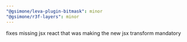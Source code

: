 ```yaml
---
"@gsimone/leva-plugin-bitmask": minor
"@gsimone/r3f-layers": minor
---
```


fixes missing jsx react that was making the new jsx transform mandatory
